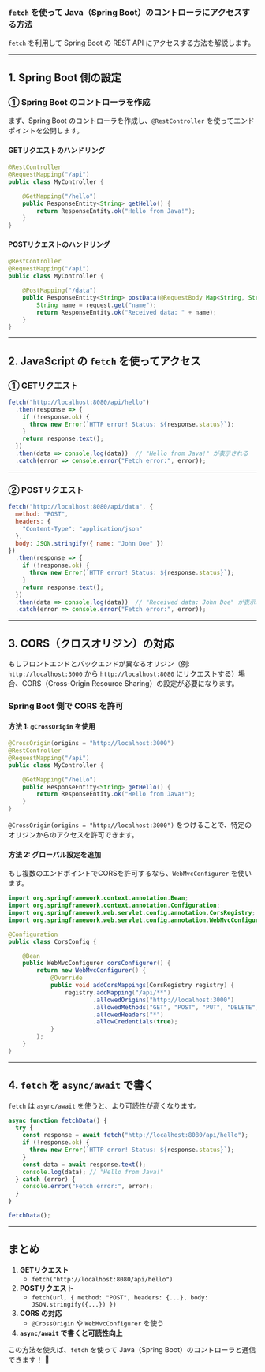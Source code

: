 ### **`fetch` を使って Java（Spring Boot）のコントローラにアクセスする方法**
`fetch` を利用して Spring Boot の REST API にアクセスする方法を解説します。

---

## **1. Spring Boot 側の設定**
### **① Spring Boot のコントローラを作成**
まず、Spring Boot のコントローラを作成し、`@RestController` を使ってエンドポイントを公開します。

#### **GETリクエストのハンドリング**
```java
@RestController
@RequestMapping("/api")
public class MyController {

    @GetMapping("/hello")
    public ResponseEntity<String> getHello() {
        return ResponseEntity.ok("Hello from Java!");
    }
}
```

#### **POSTリクエストのハンドリング**
```java
@RestController
@RequestMapping("/api")
public class MyController {

    @PostMapping("/data")
    public ResponseEntity<String> postData(@RequestBody Map<String, String> request) {
        String name = request.get("name");
        return ResponseEntity.ok("Received data: " + name);
    }
}
```

---

## **2. JavaScript の `fetch` を使ってアクセス**
### **① GETリクエスト**
```javascript
fetch("http://localhost:8080/api/hello")
  .then(response => {
    if (!response.ok) {
      throw new Error(`HTTP error! Status: ${response.status}`);
    }
    return response.text();
  })
  .then(data => console.log(data))  // "Hello from Java!" が表示される
  .catch(error => console.error("Fetch error:", error));
```

---

### **② POSTリクエスト**
```javascript
fetch("http://localhost:8080/api/data", {
  method: "POST",
  headers: {
    "Content-Type": "application/json"
  },
  body: JSON.stringify({ name: "John Doe" })
})
  .then(response => {
    if (!response.ok) {
      throw new Error(`HTTP error! Status: ${response.status}`);
    }
    return response.text();
  })
  .then(data => console.log(data))  // "Received data: John Doe" が表示される
  .catch(error => console.error("Fetch error:", error));
```

---

## **3. CORS（クロスオリジン）の対応**
もしフロントエンドとバックエンドが異なるオリジン（例: `http://localhost:3000` から `http://localhost:8080` にリクエストする）場合、CORS（Cross-Origin Resource Sharing）の設定が必要になります。

### **Spring Boot 側で CORS を許可**
#### **方法 1: `@CrossOrigin` を使用**
```java
@CrossOrigin(origins = "http://localhost:3000")
@RestController
@RequestMapping("/api")
public class MyController {

    @GetMapping("/hello")
    public ResponseEntity<String> getHello() {
        return ResponseEntity.ok("Hello from Java!");
    }
}
```
`@CrossOrigin(origins = "http://localhost:3000")` をつけることで、特定のオリジンからのアクセスを許可できます。

#### **方法 2: グローバル設定を追加**
もし複数のエンドポイントでCORSを許可するなら、`WebMvcConfigurer` を使います。

```java
import org.springframework.context.annotation.Bean;
import org.springframework.context.annotation.Configuration;
import org.springframework.web.servlet.config.annotation.CorsRegistry;
import org.springframework.web.servlet.config.annotation.WebMvcConfigurer;

@Configuration
public class CorsConfig {

    @Bean
    public WebMvcConfigurer corsConfigurer() {
        return new WebMvcConfigurer() {
            @Override
            public void addCorsMappings(CorsRegistry registry) {
                registry.addMapping("/api/**")
                        .allowedOrigins("http://localhost:3000")
                        .allowedMethods("GET", "POST", "PUT", "DELETE", "OPTIONS")
                        .allowedHeaders("*")
                        .allowCredentials(true);
            }
        };
    }
}
```

---

## **4. `fetch` を `async/await` で書く**
`fetch` は `async/await` を使うと、より可読性が高くなります。

```javascript
async function fetchData() {
  try {
    const response = await fetch("http://localhost:8080/api/hello");
    if (!response.ok) {
      throw new Error(`HTTP error! Status: ${response.status}`);
    }
    const data = await response.text();
    console.log(data); // "Hello from Java!"
  } catch (error) {
    console.error("Fetch error:", error);
  }
}

fetchData();
```

---

## **まとめ**
1. **GETリクエスト**
   - `fetch("http://localhost:8080/api/hello")`
2. **POSTリクエスト**
   - `fetch(url, { method: "POST", headers: {...}, body: JSON.stringify({...}) })`
3. **CORS の対応**
   - `@CrossOrigin` や `WebMvcConfigurer` を使う
4. **`async/await` で書くと可読性向上**

この方法を使えば、`fetch` を使って Java（Spring Boot）のコントローラと通信できます！ 🚀
